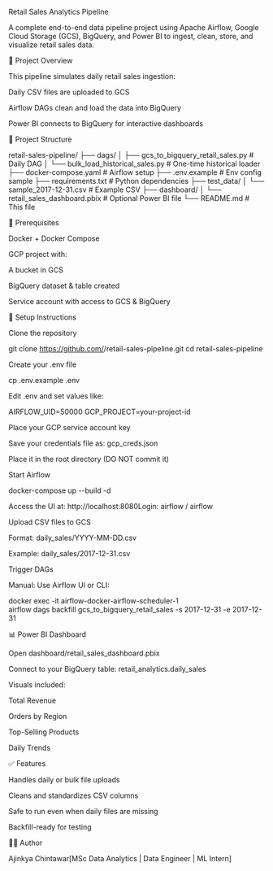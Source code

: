 Retail Sales Analytics Pipeline

A complete end-to-end data pipeline project using Apache Airflow, Google Cloud Storage (GCS), BigQuery, and Power BI to ingest, clean, store, and visualize retail sales data.

🚀 Project Overview

This pipeline simulates daily retail sales ingestion:

Daily CSV files are uploaded to GCS

Airflow DAGs clean and load the data into BigQuery

Power BI connects to BigQuery for interactive dashboards

📁 Project Structure

retail-sales-pipeline/
├── dags/
│   ├── gcs_to_bigquery_retail_sales.py      # Daily DAG
│   └── bulk_load_historical_sales.py        # One-time historical loader
├── docker-compose.yaml                      # Airflow setup
├── .env.example                             # Env config sample
├── requirements.txt                         # Python dependencies
├── test_data/
│   └── sample_2017-12-31.csv                # Example CSV
├── dashboard/
│   └── retail_sales_dashboard.pbix          # Optional Power BI file
└── README.md                                # This file

🧰 Prerequisites

Docker + Docker Compose

GCP project with:

A bucket in GCS

BigQuery dataset & table created

Service account with access to GCS & BigQuery

🔐 Setup Instructions

Clone the repository

git clone https://github.com/<your-username>/retail-sales-pipeline.git
cd retail-sales-pipeline

Create your .env file

cp .env.example .env

Edit .env and set values like:

AIRFLOW_UID=50000
GCP_PROJECT=your-project-id

Place your GCP service account key

Save your credentials file as: gcp_creds.json

Place it in the root directory (DO NOT commit it)

Start Airflow

docker-compose up --build -d

Access the UI at: http://localhost:8080Login: airflow / airflow

Upload CSV files to GCS

Format: daily_sales/YYYY-MM-DD.csv

Example: daily_sales/2017-12-31.csv

Trigger DAGs

Manual: Use Airflow UI or CLI:

docker exec -it airflow-docker-airflow-scheduler-1 \
  airflow dags backfill gcs_to_bigquery_retail_sales -s 2017-12-31 -e 2017-12-31

📊 Power BI Dashboard

Open dashboard/retail_sales_dashboard.pbix

Connect to your BigQuery table: retail_analytics.daily_sales

Visuals included:

Total Revenue

Orders by Region

Top-Selling Products

Daily Trends

✅ Features

Handles daily or bulk file uploads

Cleans and standardizes CSV columns

Safe to run even when daily files are missing

Backfill-ready for testing

🙋‍♂️ Author

Ajinkya Chintawar[MSc Data Analytics | Data Engineer | ML Intern]

